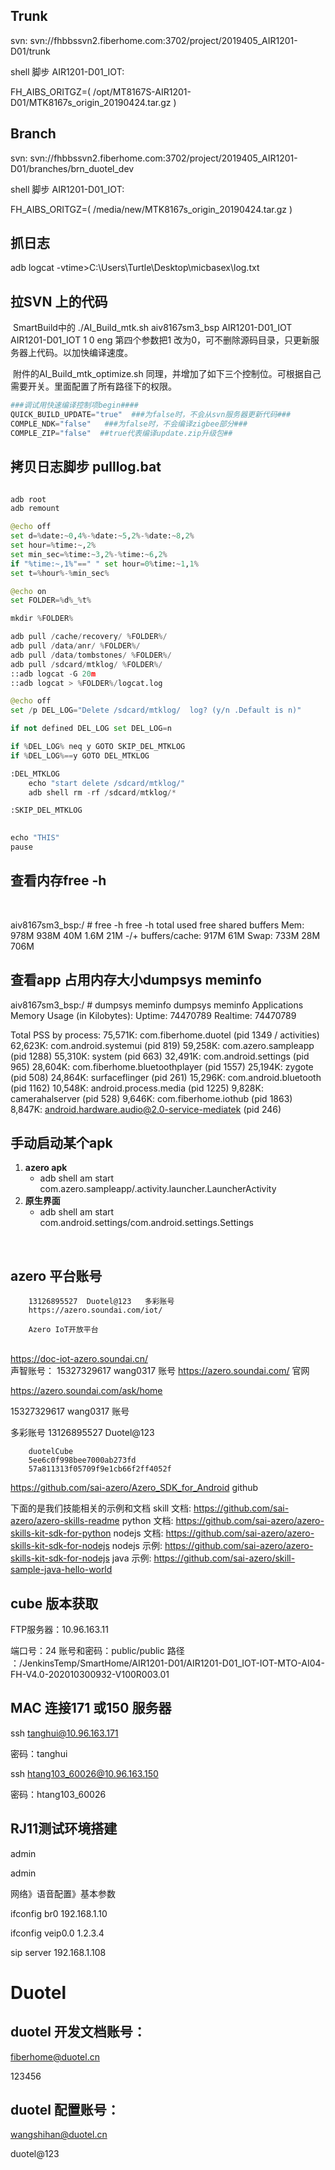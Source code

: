 



## Trunk

svn: svn://fhbbssvn2.fiberhome.com:3702/project/2019405_AIR1201-D01/trunk



shell 脚步 AIR1201-D01_IOT:

FH_AIBS_ORITGZ=(
/opt/MT8167S-AIR1201-D01/MTK8167s_origin_20190424.tar.gz
)









## Branch



svn: svn://fhbbssvn2.fiberhome.com:3702/project/2019405_AIR1201-D01/branches/brn_duotel_dev



shell 脚步 AIR1201-D01_IOT:

FH_AIBS_ORITGZ=(
/media/new/MTK8167s_origin_20190424.tar.gz
)





## 抓日志



adb logcat -vtime>C:\Users\Turtle\Desktop\micbasex\log.txt







## 拉SVN 上的代码



​	SmartBuild中的 ./AI_Build_mtk.sh aiv8167sm3_bsp AIR1201-D01_IOT AIR1201-D01_IOT 1 0 eng  第四个参数把1 改为0，可不删除源码目录，只更新服务器上代码。以加快编译速度。

​	附件的AI_Build_mtk_optimize.sh 同理，并增加了如下三个控制位。可根据自己需要开关。里面配置了所有路径下的权限。

``` python
###调试用快速编译控制项begin####
QUICK_BUILD_UPDATE="true"  ###为false时，不会从svn服务器更新代码###
COMPLE_NDK="false"   ###为false时，不会编译zigbee部分###
COMPLE_ZIP="false"  ##true代表编译update.zip升级包##

```



## 拷贝日志脚步   pulllog.bat

``` python

adb root
adb remount

@echo off
set d=%date:~0,4%-%date:~5,2%-%date:~8,2%
set hour=%time:~,2%
set min_sec=%time:~3,2%-%time:~6,2%
if "%time:~,1%"==" " set hour=0%time:~1,1%
set t=%hour%-%min_sec%

@echo on
set FOLDER=%d%_%t%

mkdir %FOLDER%

adb pull /cache/recovery/ %FOLDER%/
adb pull /data/anr/ %FOLDER%/
adb pull /data/tombstones/ %FOLDER%/
adb pull /sdcard/mtklog/ %FOLDER%/
::adb logcat -G 20m
::adb logcat > %FOLDER%/logcat.log

@echo off
set /p DEL_LOG="Delete /sdcard/mtklog/  log? (y/n .Default is n)"

if not defined DEL_LOG set DEL_LOG=n

if %DEL_LOG% neq y GOTO SKIP_DEL_MTKLOG
if %DEL_LOG%==y GOTO DEL_MTKLOG

:DEL_MTKLOG
    echo "start delete /sdcard/mtklog/"
    adb shell rm -rf /sdcard/mtklog/*

:SKIP_DEL_MTKLOG
    

echo "THIS"
pause

```





##  查看内存free -h

​	

aiv8167sm3_bsp:/ # free -h 
free -h
                		total        used       		free      shared     buffers
Mem:             978M        938M        	 40M        1.6M         21M
-/+ buffers/cache:          917M             61M
Swap:            733M         28M        	   706M



##  查看app 占用内存大小dumpsys meminfo


aiv8167sm3_bsp:/ # dumpsys meminfo
dumpsys meminfo
Applications Memory Usage (in Kilobytes):
Uptime: 74470789 Realtime: 74470789

Total PSS by process:
     75,571K: com.fiberhome.duotel (pid 1349 / activities)
     62,623K: com.android.systemui (pid 819)
     59,258K: com.azero.sampleapp (pid 1288)
     55,310K: system (pid 663)
     32,491K: com.android.settings (pid 965)
     28,604K: com.fiberhome.bluetoothplayer (pid 1557)
     25,194K: zygote (pid 508)
     24,864K: surfaceflinger (pid 261)
     15,296K: com.android.bluetooth (pid 1162)
     10,548K: android.process.media (pid 1225)
      9,828K: camerahalserver (pid 528)
      9,646K: com.fiberhome.iothub (pid 1863)
      8,847K: android.hardware.audio@2.0-service-mediatek (pid 246)



## 手动启动某个apk

1. **azero apk**
   - adb shell am start com.azero.sampleapp/.activity.launcher.LauncherActivity
2. **原生界面**
   - adb shell am start com.android.settings/com.android.settings.Settings

​		



## azero 平台账号

		13126895527  Duotel@123   多彩账号
		https://azero.soundai.com/iot/
		
		Azero IoT开放平台


​		
​		https://doc-iot-azero.soundai.cn/
​		
​		声智账号： 15327329617	wang0317   账号
https://azero.soundai.com/   官网


https://azero.soundai.com/ask/home


15327329617	wang0317   账号

多彩账号
		13126895527  Duotel@123   

		duotelCube
		5ee6c0f998bee7000ab273fd
		57a811313f05709f9e1cb66f2ff4052f

https://github.com/sai-azero/Azero_SDK_for_Android  github

下面的是我们技能相关的示例和文档
skill 文档: https://github.com/sai-azero/azero-skills-readme
python 文档: https://github.com/sai-azero/azero-skills-kit-sdk-for-python
nodejs 文档: https://github.com/sai-azero/azero-skills-kit-sdk-for-nodejs
nodejs 示例: https://github.com/sai-azero/azero-skills-kit-sdk-for-nodejs
java 示例: https://github.com/sai-azero/skill-sample-java-hello-world





## cube 版本获取

  FTP服务器：10.96.163.11 

  端口号：24 
  账号和密码：public/public 
  路径 ：/JenkinsTemp/SmartHome/AIR1201-D01/AIR1201-D01_IOT-IOT-MTO-AI04-FH-V4.0-202010300932-V100R003.01





## MAC  连接171 或150 服务器



ssh tanghui@10.96.163.171

密码：tanghui



ssh htang103_60026@10.96.163.150     

密码：htang103_60026





## RJ11测试环境搭建



admin 

admin

网络》语音配置》基本参数

ifconfig br0 192.168.1.10

ifconfig veip0.0 1.2.3.4

sip server 192.168.1.108





# Duotel



## duotel 开发文档账号：

fiberhome@duotel.cn

123456



## duotel 配置账号：

wangshihan@duotel.cn

duotel@123